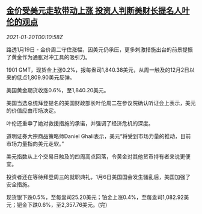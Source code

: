 <!--1611102195000-->
[金价受美元走软带动上涨 投资人判断美财长提名人叶伦的观点](https://cn.reuters.com/article/precious-metals-0119-tues-idCNKBS29P009)
------

<div><i>2021-01-20T00:10:58Z</i></div><p>路透1月19日 - 金价周二守住涨幅，因美元仍承压，更多刺激措施出台的前景提振了黄金作为通胀对冲工具的吸引力。</p><p>1901 GMT，现货金上涨0.2%，报每盎司1,840.38美元，从周一触及的12月2日以来的低点1,809.90美元反弹。</p><p>美国黄金期货收涨0.6%，至1,840.20美元。</p><p>美国当选总统拜登提名的美国财政部长叶伦周二在参议院确认听证会上表示，美元的价值应由市场决定。</p><p>叶伦还重申了她对救援措施的承诺，并强调了经济危机的深度。</p><p>道明证券大宗商品策略师Daniel Ghali表示，美元“将受到市场力量的推动，目前市场力量指向美元走软。”</p><p>美元指数从上个交易日触及的四周高点回落，令黄金对其他货币持有者来说更便宜。</p><p>投资者还在等待拜登周三的就职典礼，1月6日美国国会发生骚乱后，美国加强了安全措施。</p><p>现货银下跌0.5%，至每盎司25.20美元；铂金上涨0.4%，至每盎司1,082.92美元；钯金下跌0.6%，至2,357.76美元。(完)</p>
